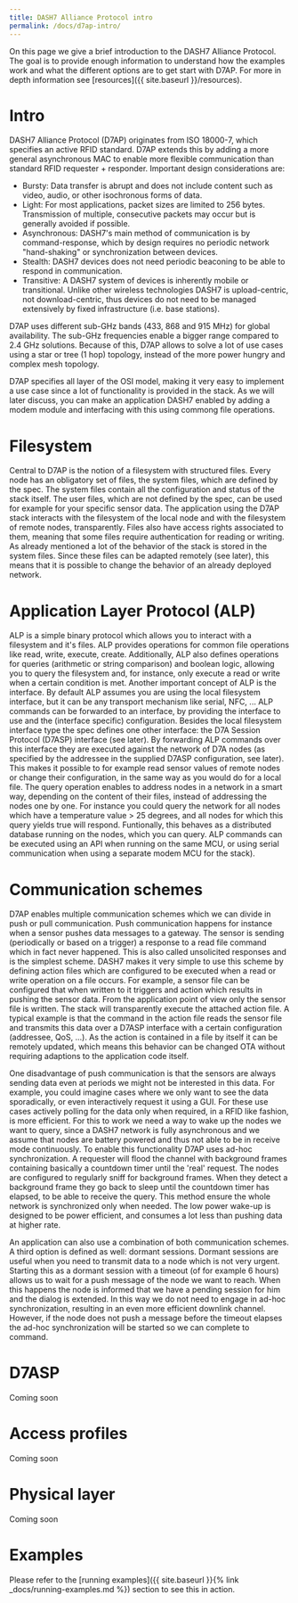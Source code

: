 ```yaml
---
title: DASH7 Alliance Protocol intro
permalink: /docs/d7ap-intro/
---
```


On this page we give a brief introduction to the DASH7 Alliance Protocol.
The goal is to provide enough information to understand how the examples work and what the different
options are to get start with D7AP. For more in depth information see [resources]({{ site.baseurl }}/resources).

# Intro

DASH7 Alliance Protocol (D7AP) originates from ISO 18000-7, which specifies an active RFID standard.
D7AP extends this by adding a more general asynchronous MAC to enable more flexible communication than standard RFID requester + responder.
Important design considerations are:
- Bursty: Data transfer is abrupt and does not include content such as video, audio, or other isochronous forms of data.
- Light: For most applications, packet sizes are limited to 256 bytes. Transmission of multiple, consecutive packets may occur but is generally avoided if possible.
- Asynchronous: DASH7's main method of communication is by command-response, which by design requires no periodic network "hand-shaking" or synchronization between devices.
- Stealth: DASH7 devices does not need periodic beaconing to be able to respond in communication.
- Transitive: A DASH7 system of devices is inherently mobile or transitional. Unlike other wireless technologies DASH7 is upload-centric, not download-centric, thus devices do not need to be managed extensively by fixed infrastructure (i.e. base stations).

D7AP uses different sub-GHz bands (433, 868 and 915 MHz) for global availability. The sub-GHz frequencies enable a bigger range compared to 2.4 GHz solutions.
Because of this, D7AP allows to solve a lot of use cases using a star or tree (1 hop) topology, instead of the more power hungry and complex mesh topology.

D7AP specifies all layer of the OSI model, making it very easy to implement a use case since a lot of functionality is provided in the stack. As we will later discuss, you can make an application DASH7 enabled by adding a modem module and interfacing with this using commong file operations.

# Filesystem

Central to D7AP is the notion of a filesystem with structured files. Every node has an obligatory set of files,
the system files, which are defined by the spec. The system files contain all the configuration and status of the stack itself.
The user files, which are not defined by the spec, can be used for example for your specific sensor data.
The application using the D7AP stack interacts with the filesystem of the local node and with the filesystem of remote nodes, transparently.
Files also have access rights associated to them, meaning that some files require authentication for reading or writing.
As already mentioned a lot of the behavior of the stack is stored in the system files. Since these files can be adapted remotely (see later), this means that it is possible to change the behavior of an already deployed network.

# Application Layer Protocol (ALP)

ALP is a simple binary protocol which allows you to interact with a filesystem and it's files. ALP provides operations for common file operations
like read, write, execute, create. Additionally, ALP also defines operations for queries (arithmetic or string comparison) and boolean logic, allowing you to query the filesystem and, for instance, only execute a read or write when a certain condition is met.
Another important concept of ALP is the interface. By default ALP assumes you are using the local filesystem interface, but it can be any transport mechanism like serial, NFC, ... ALP commands can be forwarded to an interface, by providing the interface to use and the (interface specific) configuration.
Besides the local filesystem interface type the spec defines one other interface: the D7A Session Protocol (D7ASP) interface (see later).
By forwarding ALP commands over this interface they are executed against the network of D7A nodes (as specified by the addressee in the supplied D7ASP configuration, see later). This makes it possible to for example read sensor values of remote nodes or change their configuration, in the same way as you would do for a local file. The query operation enables to address nodes in a network in a smart way, depending on the content of their files, instead of addressing the nodes one by one. For instance you could query the network for all nodes which have a temperature value > 25 degrees, and all nodes for which this query yields true will respond. Funtionally, this behaves as a distributed database running on the nodes, which you can query.
ALP commands can be executed using an API when running on the same MCU, or using serial communication when using a separate modem MCU for the stack).

# Communication schemes

D7AP enables multiple communication schemes which we can divide in push or pull communication.
Push communication happens for instance when a sensor pushes data messages to a gateway. The sensor is sending (periodically or based on a trigger) a response to a read file command which in fact never happened. This is also called unsolicited responses and is the simplest scheme.
DASH7 makes it very simple to use this scheme by defining action files which are configured to be executed when a read or write operation on a file occurs.
For example, a sensor file can be configured that when written to it triggers and action which results in pushing the sensor data.
From the application point of view only the sensor file is written. The stack will transparently execute the attached action file. A typical example is that the command in the action file reads the sensor file and transmits this data over a D7ASP interface with a certain configuration (addressee, QoS, ...).
As the action is contained in a file by itself it can be remotely updated, which means this behavior can be changed OTA without requiring adaptions to the application code itself.

One disadvantage of push communication is that the sensors are always sending data even at periods we might not be interested in this data. For example, you could imagine cases where we only want to see the data sporadically, or even interactively request it using a GUI. For these use cases actively polling for the data only when required, in a RFID like fashion, is more efficient. For this to work we need a way to wake up the nodes we want to query, since a DASH7 network is fully asynchronous and we assume that nodes are battery powered and thus not able to be in receive mode continuously. To enable this functionality D7AP uses ad-hoc synchronization. A requester will flood the channel with background frames containing basically a countdown timer until the 'real' request. The nodes are configured to regularly sniff for background frames. When they detect a background frame they go back to sleep until the countdown timer has elapsed, to be able to receive the query. This method ensure the whole network is synchronized only when needed. The low power wake-up is designed to be power efficient, and consumes a lot less than pushing data at higher rate.

An application can also use a combination of both communication schemes. A third option is defined as well: dormant sessions.
Dormant sessions are useful when you need to transmit data to a node which is not very urgent. Starting this as a dormant session with a timeout (of for example 6 hours) allows us to wait for a push message of the node we want to reach. When this happens the node is informed that we have a pending session for him and the dialog is extended. In this way we do not need to engage in ad-hoc synchronization, resulting in an even more efficient downlink channel. However, if the node does not push a message before the timeout elapses the ad-hoc synchronization will be started so we can complete to command.

# D7ASP

Coming soon

# Access profiles

Coming soon

# Physical layer

Coming soon

# Examples

Please refer to the [running examples]({{ site.baseurl }}{% link _docs/running-examples.md %}) section to see this in action.
